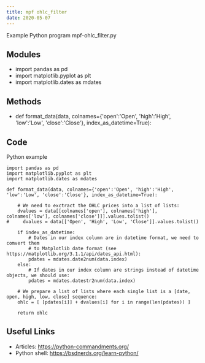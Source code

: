 ```yaml
---
title: mpf ohlc_filter
date: 2020-05-07
---
```

Example Python program mpf-ohlc_filter.py

## Modules

* import pandas as pd
* import matplotlib.pyplot as plt
* import matplotlib.dates as mdates

## Methods

* def format_data(data, colnames={'open':'Open', 'high':'High', 'low':'Low', 'close':'Close'}, index_as_datetime=True):

## Code

Python example

    import pandas as pd
    import matplotlib.pyplot as plt
    import matplotlib.dates as mdates
    
    def format_data(data, colnames={'open':'Open', 'high':'High', 'low':'Low', 'close':'Close'}, index_as_datetime=True):
        
        # We need to exctract the OHLC prices into a list of lists:
        dvalues = data[[colnames['open'], colnames['high'], colnames['low'], colnames['close']]].values.tolist()
    #     dvalues = data[['Open', 'High', 'Low', 'Close']].values.tolist()
        
        if index_as_datetime:
            # Dates in our index column are in datetime format, we need to comvert them 
            # to Matplotlib date format (see https://matplotlib.org/3.1.1/api/dates_api.html):
            pdates = mdates.date2num(data.index)
        else:
            # If dates in our index column are strings instead of datetime objects, we should use:
            pdates = mdates.datestr2num(data.index)
    
        # We prepare a list of lists where each single list is a [date, open, high, low, close] sequence:
        ohlc = [ [pdates[i]] + dvalues[i] for i in range(len(pdates)) ]
        
        return ohlc

## Useful Links

- Articles: https://python-commandments.org/
- Python shell: https://bsdnerds.org/learn-python/
